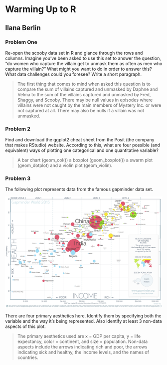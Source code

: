 # Warming Up to R 
## Ilana Berlin

### Problem One

Re-open the scooby data set in R and glance through the rows and columns. Imagine you’ve
been asked to use this set to answer the question, “do women who capture the villain get to
unmask them as often as men who capture the villain?” What might you want to do in order
to answer this? What data challenges could you foresee? Write a short paragraph.

> The first thing that comes to mind when asked this question is to compare the sum of villains captured and unmasked by Daphne and Velma to the sum of the villains captured and unmasked by Fred, Shaggy, and Scooby. There may be null values in episodes where villains were not caught by the main members of Mystery Inc. or were not captured at all. There may also be nulls if a villain was not unmasked. 

### Problem 2
Find and download the ggplot2 cheat sheet from the Posit (the company that makes RStudio)
website. According to this, what are four possible (and equivalent) ways of plotting one
categorical and one quantitative variable?

>  A bar chart (geom_col()) a boxplot (geom_boxplot()) a swarm plot (geom_dotplot) and a violin plot (geom_violin). 

### Problem 3
The following plot represents data from the famous gapminder data set.

![alt text](gapminder_aestetics_graph.jpg)

There are four primary aesthetics here. Identify them by specifying both the variable and the
way it’s being represented. Also identify at least 3 non-data aspects of this plot.

> The primary aesthetics used are x = GDP per capita, y = life expectancy, color = continent,  and size = population. Non-data aspects include the arrows indicating rich and poor, the arrows indicating sick and healthy, the income levels, and the names of countries. 